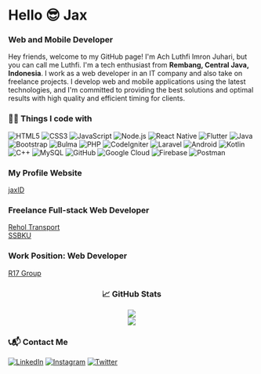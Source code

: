 <h1>Hello 😎 Jax</h1>
<h3>Web and Mobile Developer</h3>
<p>Hey friends, welcome to my GitHub page! I'm Ach Luthfi Imron Juhari, but you can call me Luthfi. I'm a tech enthusiast from <b>Rembang, Central Java, Indonesia</b>. I work as a web developer in an IT company and also take on freelance projects. I develop web and mobile applications using the latest technologies, and I'm committed to providing the best solutions and optimal results with high quality and efficient timing for clients.</p>

<h3>👨‍💻 Things I code with</h3>
<p>
  <img alt="HTML5" src="https://img.shields.io/badge/html5-%23E34F26.svg?style=flat&logo=html5&logoColor=white"/>
  <img alt="CSS3" src="https://img.shields.io/badge/css3-%231572B6.svg?style=flat&logo=css3&logoColor=white"/>
  <img alt="JavaScript" src="https://img.shields.io/badge/javascript-%23323330.svg?style=flat&logo=javascript&logoColor=%23F7DF1E"/>
  <img alt="Node.js" src="https://img.shields.io/badge/Node.js-339933.svg?style=flat&logo=node.js&logoColor=white"/>
  <img alt="React Native" src="https://img.shields.io/badge/React_Native-%2320232a.svg?style=flat&logo=react&logoColor=%2361DAFB"/>
  <img alt="Flutter" src="https://img.shields.io/badge/Flutter-%2302569B.svg?style=flat&logo=flutter&logoColor=white"/>
  <img alt="Java" src="https://img.shields.io/badge/Java-ED8B00.svg?style=flat&logo=java&logoColor=white"/>
  <img alt="Bootstrap" src="https://img.shields.io/badge/bootstrap-%23563D7C.svg?style=flat&logo=bootstrap&logoColor=white"/>
  <img alt="Bulma" src="https://img.shields.io/badge/bulma-777BB4.svg?style=flat&logo=bulma&logoColor=white"/>
  <img alt="PHP" src="https://img.shields.io/badge/PHP-777BB4.svg?style=flat&logo=php&logoColor=white"/>
  <img alt="CodeIgniter" src="https://img.shields.io/badge/codeigniter-777BB4.svg?style=flat&logo=codeigniter&logoColor=orange"/>
  <img alt="Laravel" src="https://img.shields.io/badge/laravel-%2300599C.svg?style=flat&logo=laravel&logoColor=red"/>
  <img alt="Android" src="https://img.shields.io/badge/Android-3DDC84.svg?style=flat&logo=android&logoColor=white"/>
  <img alt="Kotlin" src="https://img.shields.io/badge/Kotlin-0095D5.svg?style=flat&logo=kotlin&logoColor=white"/>
  <img alt="C++" src="https://img.shields.io/badge/c++-%2300599C.svg?style=flat&logo=c%2B%2B&logoColor=white"/>
  <img alt="MySQL" src="https://img.shields.io/badge/mysql-%2300f.svg?style=flat&logo=mysql&logoColor=white"/>
  <img alt="GitHub" src="https://img.shields.io/badge/github-%23121011.svg?style=flat&logo=github&logoColor=white"/>
  <img alt="Google Cloud" src="https://img.shields.io/badge/GoogleCloud-%234285F4.svg?style=flat&logo=google-cloud&logoColor=yellow"/>
  <img alt="Firebase" src="https://img.shields.io/badge/firebase-%23039BE5.svg?style=flat&logo=firebase"/>
  <img alt="Postman" src="https://img.shields.io/badge/Postman-FF6C37?style=flat&logo=postman&logoColor=white"/>
</p>

<h3>My Profile Website</h3>
<a href="https://jaxid.site" target="_blank">jaxID</a>

<h3>Freelance Full-stack Web Developer</h3>
<a href="https://reholtransport.com/" target="_blank">Rehol Transport</a><br>
<a href="https://ssbku.com/" target="_blank">SSBKU</a>

<h3>Work Position: Web Developer</h3>
<a href="https://r17.co.id/" target="_blank">R17 Group</a>

<h3 align="center">📈 GitHub Stats</h3>
<p align="center">
  <img src="https://github-readme-streak-stats.herokuapp.com/?user=LuthfiAjax&theme=monokai&langs_count=12"/><br>
  <img src="https://github-readme-stats.vercel.app/api/top-langs/?username=LuthfiAjax&layout=compact&theme=monokai&langs_count=12"/><br />
</p>

<h3>📞📬 Contact Me</h3>
<p>
  <a href="https://www.linkedin.com/in/ach-luthfi-imron-juhari-567408242/"><img alt="LinkedIn" src="https://img.shields.io/badge/linkedin-%230077B5.svg?style=for-the-badge&logo=linkedin&logoColor=white"/></a>
  <a href="https://www.instagram.com/luthfi.imron/"><img alt="Instagram" src="https://img.shields.io/badge/instagram-%23E4405F.svg?style=for-the-badge&logo=Instagram&logoColor=white"/></a>
  <a href="https://twitter.com/se_sambat"><img alt="Twitter" src="https://img.shields.io/badge/twitter-%230077B5.svg?style=for-the-badge&logo=Twitter&logoColor=white"/></a>
</p>
